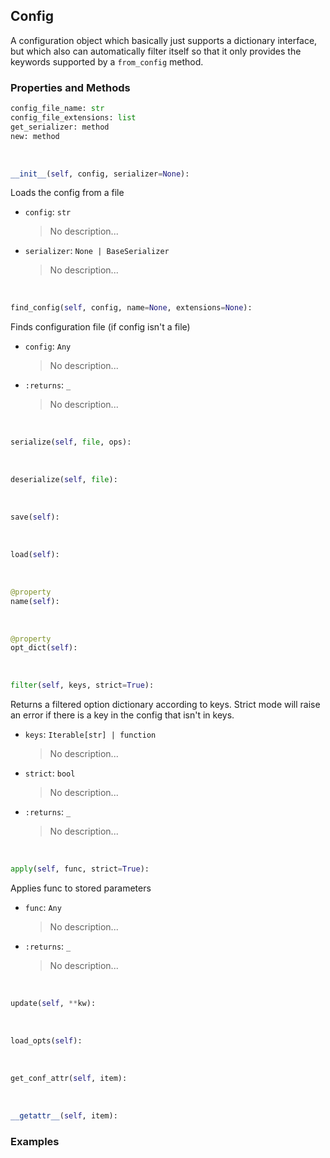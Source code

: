 ## <a id="McUtils.McUtils.Scaffolding.Configurations.Config">Config</a>
A configuration object which basically just supports
a dictionary interface, but which also can automatically
filter itself so that it only provides the keywords supported
by a `from_config` method.

### Properties and Methods
```python
config_file_name: str
config_file_extensions: list
get_serializer: method
new: method
```
<a id="McUtils.McUtils.Scaffolding.Configurations.Config.__init__" class="docs-object-method">&nbsp;</a>
```python
__init__(self, config, serializer=None): 
```
Loads the config from a file
- `config`: `str`
    >No description...
- `serializer`: `None | BaseSerializer`
    >No description...

<a id="McUtils.McUtils.Scaffolding.Configurations.Config.find_config" class="docs-object-method">&nbsp;</a>
```python
find_config(self, config, name=None, extensions=None): 
```
Finds configuration file (if config isn't a file)
- `config`: `Any`
    >No description...
- `:returns`: `_`
    >No description...

<a id="McUtils.McUtils.Scaffolding.Configurations.Config.serialize" class="docs-object-method">&nbsp;</a>
```python
serialize(self, file, ops): 
```

<a id="McUtils.McUtils.Scaffolding.Configurations.Config.deserialize" class="docs-object-method">&nbsp;</a>
```python
deserialize(self, file): 
```

<a id="McUtils.McUtils.Scaffolding.Configurations.Config.save" class="docs-object-method">&nbsp;</a>
```python
save(self): 
```

<a id="McUtils.McUtils.Scaffolding.Configurations.Config.load" class="docs-object-method">&nbsp;</a>
```python
load(self): 
```

<a id="McUtils.McUtils.Scaffolding.Configurations.Config.name" class="docs-object-method">&nbsp;</a>
```python
@property
name(self): 
```

<a id="McUtils.McUtils.Scaffolding.Configurations.Config.opt_dict" class="docs-object-method">&nbsp;</a>
```python
@property
opt_dict(self): 
```

<a id="McUtils.McUtils.Scaffolding.Configurations.Config.filter" class="docs-object-method">&nbsp;</a>
```python
filter(self, keys, strict=True): 
```
Returns a filtered option dictionary according to keys.
        Strict mode will raise an error if there is a key in the config that isn't
        in keys.
- `keys`: `Iterable[str] | function`
    >No description...
- `strict`: `bool`
    >No description...
- `:returns`: `_`
    >No description...

<a id="McUtils.McUtils.Scaffolding.Configurations.Config.apply" class="docs-object-method">&nbsp;</a>
```python
apply(self, func, strict=True): 
```
Applies func to stored parameters
- `func`: `Any`
    >No description...
- `:returns`: `_`
    >No description...

<a id="McUtils.McUtils.Scaffolding.Configurations.Config.update" class="docs-object-method">&nbsp;</a>
```python
update(self, **kw): 
```

<a id="McUtils.McUtils.Scaffolding.Configurations.Config.load_opts" class="docs-object-method">&nbsp;</a>
```python
load_opts(self): 
```

<a id="McUtils.McUtils.Scaffolding.Configurations.Config.get_conf_attr" class="docs-object-method">&nbsp;</a>
```python
get_conf_attr(self, item): 
```

<a id="McUtils.McUtils.Scaffolding.Configurations.Config.__getattr__" class="docs-object-method">&nbsp;</a>
```python
__getattr__(self, item): 
```

### Examples
